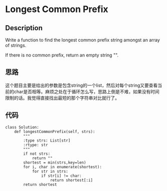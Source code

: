 # Longest Common Prefix

## Description

Write a function to find the longest common prefix string amongst an array of strings.

If there is no common prefix, return an empty string "".

## 思路

这个题目主要是给出的参数是包含string的一个list，然后对每个string又要查看当前的char是否相等。麻烦之处在于循环怎么写，思路上倒是不难，如果没有时间限制的话。我觉得直接找出最短的那个字符串对比就行了。

## 代码

```
class Solution:
    def longestCommonPrefix(self, strs):
        """
        :type strs: List[str]
        :rtype: str
        """
        if not strs:
            return ""
        shortest = min(strs,key=len)
        for i, char in enumerate(shortest):
            for str in strs:
                if str[i] != char:
                    return shortest[:i]
        return shortest
```